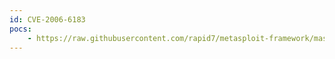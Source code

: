 ```yaml
---
id: CVE-2006-6183
pocs:
    - https://raw.githubusercontent.com/rapid7/metasploit-framework/master/modules/exploits/windows/tftp/threectftpsvc_long_mode.rb
---
```


